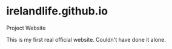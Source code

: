 # irelandlife.github.io
Project Website

This is my first real official website.  Couldn't have done it alone.  
